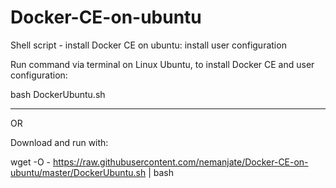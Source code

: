 # Docker-CE-on-ubuntu
Shell script - install Docker CE on ubuntu: install user configuration

Run command via terminal on Linux Ubuntu, to install Docker CE and user configuration:

bash DockerUbuntu.sh
*******************************************************************************************************

OR

Download and run with:

wget -O - https://raw.githubusercontent.com/nemanjate/Docker-CE-on-ubuntu/master/DockerUbuntu.sh | bash
